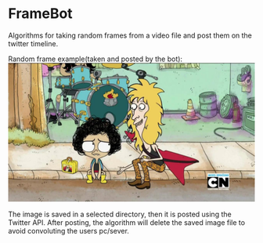 # FrameBot

Algorithms for taking random frames from a video file and post them on the twitter timeline.

Random frame example(taken and posted by the bot):
![jorel](Jorelito.jpeg)  

The image is saved in a selected directory, then it is posted using the Twitter API. After posting, the algorithm will delete the saved image file to avoid convoluting the users pc/sever.

